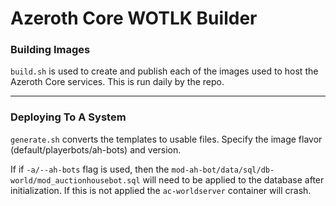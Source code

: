 # Azeroth Core WOTLK Builder

### Building Images

```build.sh``` is used to create and publish each of the images used to host the Azeroth Core services. This is run daily by the repo.

---

### Deploying To A System

```generate.sh``` converts the templates to usable files. Specify the image flavor (default/playerbots/ah-bots) and version.

If if ```-a/--ah-bots``` flag is used, then the ```mod-ah-bot/data/sql/db-world/mod_auctionhousebot.sql``` will need to be applied to the database after initialization. If this is not applied the ```ac-worldserver``` container will crash.


